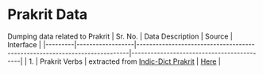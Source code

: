 # Prakrit Data
Dumping data related to Prakrit
| Sr. No. | Data Description | Source | Interface |
|---------|------------------|---------------------------------------------------------------------------|-------------------------------------------|
| 1. | Prakrit Verbs | extracted from [Indic-Dict Prakrit](https://github.com/indic-dict/stardict-prakrit) | [Here](https://theprakritblog.com/resources/verb-dict.html) |
